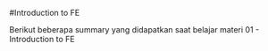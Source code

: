 #Introduction to FE

Berikut beberapa summary yang didapatkan saat belajar materi 01 - Introduction to FE